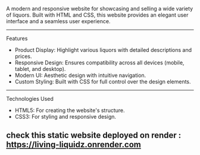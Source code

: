 A modern and responsive website for showcasing and selling a wide variety of liquors. 
Built with HTML and CSS, this website provides an elegant user interface and a seamless user experience.

---
Features

- Product Display: Highlight various liquors with detailed descriptions and prices.
- Responsive Design: Ensures compatibility across all devices (mobile, tablet, and desktop).
- Modern UI: Aesthetic design with intuitive navigation.
- Custom Styling: Built with CSS for full control over the design elements.

---

Technologies Used

- HTML5: For creating the website's structure.
- CSS3: For styling and responsive design.

## check this static website deployed on render : https://living-liquidz.onrender.com
